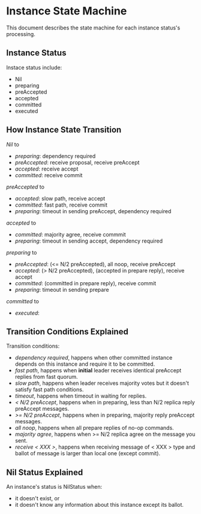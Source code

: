 Instance State Machine
======

This document describes the state machine for each instance status's processing.


Instance Status
------
Instace status include:
- Nil
- preparing
- preAccepted
- accepted
- committed
- executed



How Instance State Transition
------
*Nil* to
- *preparing*: 	dependency required
- *preAccepted*: receive proposal, receive preAccept
- *accepted*: receive accept
- *committed*: receive commit

*preAccepted* to
- *accepted*: slow path, receive accept
- *committed*: fast path, receive commit
- *preparing*: timeout in sending preAccept, dependency required

*accepted* to
- *committed*: majority agree, receive commmit
- *preparing*: timeout in sending accept, dependency required

*preparing* to
- *preAccepted*: (<= N/2 preAccepted), all noop, receive preAccept
- *accepted*: (> N/2 preAccepted), (accepted in prepare reply), receive accept
- *committed*: (committed in prepare reply), receive commit
- *preparing*: timeout in sending prepare

*committed* to
- *executed*: 



Transition Conditions Explained
------
Transition conditions:
- *dependency required*, happens when other committed instance depends on this instance and require it to be committed.
- *fast path*, happens when **initial** leader receives identical preAccept replies from fast quorum.
- *slow path*, happens when leader receives majority votes but it doesn't satisfy fast path conditions.
- *timeout*, happens when timeout in waiting for replies.
- *< N/2 preAccept*, happens when in preparing, less than N/2 replica reply preAccept messages.
- *>= N/2 preAccept*, happens when in preparing, majority reply preAccept messages.
- *all noop*, happens when all prepare replies of no-op commands.
- *majority agree*, happens when >= N/2 replica agree on the message you sent.
- *receive < XXX >*, happens when receiving message of < XXX > type and ballot of message is larger than local one (except commit).



Nil Status Explained
------
An instance's status is NilStatus when:
- it doesn't exist, or
- it doesn't know any information about this instance except its ballot.